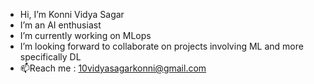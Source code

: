 -  Hi, I’m Konni Vidya Sagar
-  I’m an AI enthusiast
-  I’m currently working on MLops
-  I’m looking forward to collaborate on projects involving ML and more specifically DL
- 📫Reach me : 10vidyasagarkonni@gmail.com

<!---
sagar-harry/sagar-harry is a ✨ special ✨ repository because its `README.md` (this file) appears on your GitHub profile.
You can click the Preview link to take a look at your changes.
--->

